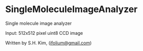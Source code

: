 # SingleMoleculeImageAnalyzer
Single molecule image analyzer

Input: 512x512 pixel uint8 CCD image

Written by S.H. Kim, (ifolium@gmail.com)
